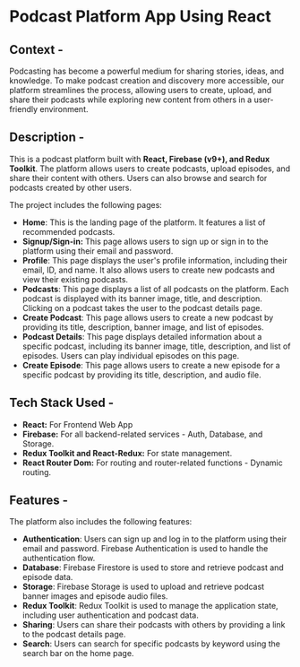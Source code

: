 # Podcast Platform App Using React


## **Context -**

Podcasting has become a powerful medium for sharing stories, ideas, and knowledge. To make podcast creation and discovery more accessible, our platform streamlines the process, allowing users to create, upload, and share their podcasts while exploring new content from others in a user-friendly environment.

## **Description -**

This is a podcast platform built with **React, Firebase (v9+), and Redux Toolkit**. The platform allows users to create podcasts, upload episodes, and share their content with others. Users can also browse and search for podcasts created by other users.

The project includes the following pages:

- **Home**: This is the landing page of the platform. It features a list of recommended podcasts.
- **Signup/Sign-in:** This page allows users to sign up or sign in to the platform using their email and password.
- **Profile**: This page displays the user's profile information, including their email, ID, and name. It also allows users to create new podcasts and view their existing podcasts.
- **Podcasts**: This page displays a list of all podcasts on the platform. Each podcast is displayed with its banner image, title, and description. Clicking on a podcast takes the user to the podcast details page.
- **Create Podcast**: This page allows users to create a new podcast by providing its title, description, banner image, and list of episodes.
- **Podcast Details**: This page displays detailed information about a specific podcast, including its banner image, title, description, and list of episodes. Users can play individual episodes on this page.
- **Create Episode**: This page allows users to create a new episode for a specific podcast by providing its title, description, and audio file.

## **Tech Stack Used -**

- **React:** For Frontend Web App
- **Firebase:** For all backend-related services - Auth, Database, and Storage.
- **Redux Toolkit and React-Redux:**  For state management.
- **************************************React Router Dom:************************************** For routing and router-related functions - Dynamic routing.
## **Features -**

The platform also includes the following features:

- **Authentication**: Users can sign up and log in to the platform using their email and password. Firebase Authentication is used to handle the authentication flow.
- **Database**: Firebase Firestore is used to store and retrieve podcast and episode data.
- **Storage**: Firebase Storage is used to upload and retrieve podcast banner images and episode audio files.
- **Redux Toolkit**: Redux Toolkit is used to manage the application state, including user authentication and podcast data.
- **Sharing**: Users can share their podcasts with others by providing a link to the podcast details page.
- **Search**: Users can search for specific podcasts by keyword using the search bar on the home page.


